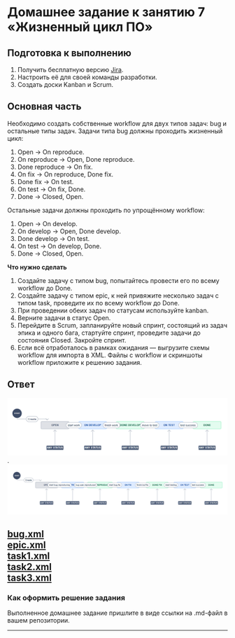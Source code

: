 # Домашнее задание к занятию 7 «Жизненный цикл ПО»

## Подготовка к выполнению

1. Получить бесплатную версию [Jira](https://www.atlassian.com/ru/software/jira/free).
2. Настроить её для своей команды разработки.
3. Создать доски Kanban и Scrum.

## Основная часть

Необходимо создать собственные workflow для двух типов задач: bug и остальные типы задач. Задачи типа bug должны проходить жизненный цикл:

1. Open -> On reproduce.
2. On reproduce -> Open, Done reproduce.
3. Done reproduce -> On fix.
4. On fix -> On reproduce, Done fix.
5. Done fix -> On test.
6. On test -> On fix, Done.
7. Done -> Closed, Open.

Остальные задачи должны проходить по упрощённому workflow:

1. Open -> On develop.
2. On develop -> Open, Done develop.
3. Done develop -> On test.
4. On test -> On develop, Done.
5. Done -> Closed, Open.

**Что нужно сделать**

1. Создайте задачу с типом bug, попытайтесь провести его по всему workflow до Done. 
1. Создайте задачу с типом epic, к ней привяжите несколько задач с типом task, проведите их по всему workflow до Done. 
1. При проведении обеих задач по статусам используйте kanban. 
1. Верните задачи в статус Open.
1. Перейдите в Scrum, запланируйте новый спринт, состоящий из задач эпика и одного бага, стартуйте спринт, проведите задачи до состояния Closed. Закройте спринт.
2. Если всё отработалось в рамках ожидания — выгрузите схемы workflow для импорта в XML. Файлы с workflow и скриншоты workflow приложите к решению задания.

## Ответ

![common_workflow](https://github.com/Scandr/netology-devops-mnt-homeworks/blob/main/09-ci-01-intro/common_workflow_setup.PNG).
![bug_workflow](https://github.com/Scandr/netology-devops-mnt-homeworks/blob/main/09-ci-01-intro/bug_workflow_setup.PNG)

[bug.xml](https://github.com/Scandr/netology-devops-mnt-homeworks/blob/main/09-ci-01-intro/bug.xml) <br />
[epic.xml](https://github.com/Scandr/netology-devops-mnt-homeworks/blob/main/09-ci-01-intro/epic.xml) <br />
[task1.xml](https://github.com/Scandr/netology-devops-mnt-homeworks/blob/main/09-ci-01-intro/task1.xml) <br />
[task2.xml](https://github.com/Scandr/netology-devops-mnt-homeworks/blob/main/09-ci-01-intro/task2.xml) <br />
[task3.xml](https://github.com/Scandr/netology-devops-mnt-homeworks/blob/main/09-ci-01-intro/task3.xml)
---

### Как оформить решение задания

Выполненное домашнее задание пришлите в виде ссылки на .md-файл в вашем репозитории.

---
